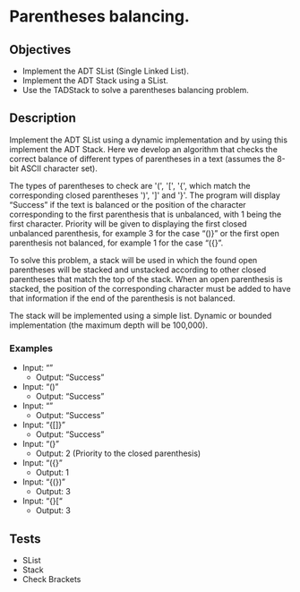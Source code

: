 # Parentheses balancing.
## Objectives
- Implement the ADT SList (Single Linked List).
- Implement the ADT Stack using a SList.
- Use the TADStack to solve a parentheses balancing problem.

## Description
Implement the ADT SList using a dynamic implementation and by using this implement the ADT Stack. Here we develop an algorithm that checks the correct balance of different types of parentheses in a text (assumes the 8-bit ASCII character set).

The types of parentheses to check are '(', '[', '{', which match the corresponding closed parentheses ')', ']' and '}'. The program will display “Success” if the text is balanced or the position of the character corresponding to the first parenthesis that is unbalanced, with 1 being the first character. Priority will be given to displaying the first closed unbalanced parenthesis, for example 3 for the case “()}” or the first open parenthesis not balanced, for example 1 for the case “({}”.

To solve this problem, a stack will be used in which the found open parentheses will be stacked and unstacked according to other closed parentheses that match the top of the stack. When an open parenthesis is stacked, the position of the corresponding character must be added to have that information if the end of the parenthesis is not balanced.

The stack will be implemented using a simple list. Dynamic or bounded implementation (the maximum depth will be 100,000). 

### Examples

- Input: “”
    - Output: “Success”
- Input: “()”
    - Output: “Success”
- Input: “[]()”
    - Output: “Success”
- Input: “{[]}”
    - Output: “Success”
- Input: “(}”
    - Output: 2 (Priority to the closed parenthesis)
- Input: “({}”
    - Output: 1
- Input: “{(})”
    - Output: 3
- Input: “{}[“
    - Output: 3

## Tests
- SList
- Stack
- Check Brackets